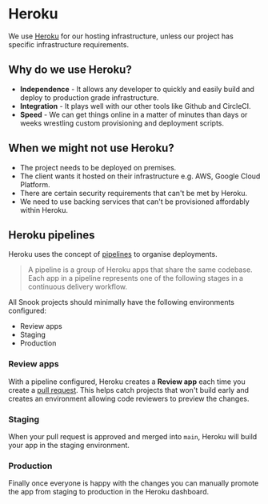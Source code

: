 # Heroku

We use [Heroku](https://heroku.com) for our hosting infrastructure, unless our project has specific infrastructure requirements.

## Why do we use Heroku?

- **Independence** - It allows any developer to quickly and easily build and deploy to production grade infrastructure.
- **Integration** - It plays well with our other tools like Github and CircleCI.
- **Speed** - We can get things online in a matter of minutes than days or weeks wrestling custom provisioning and deployment scripts.

## When we might not use Heroku?

- The project needs to be deployed on premises.
- The client wants it hosted on their infrastructure e.g. AWS, Google Cloud Platform.
- There are certain security requirements that can't be met by Heroku.
- We need to use backing services that can't be provisioned affordably within Heroku.

## Heroku pipelines

Heroku uses the concept of [pipelines](https://devcenter.heroku.com/articles/pipelines) to organise deployments.

> A pipeline is a group of Heroku apps that share the same codebase. Each app in a pipeline represents one of the following stages in a continuous delivery workflow.

All Snook projects should minimally have the following environments configured:

- Review apps
- Staging
- Production

### Review apps

With a pipeline configured, Heroku creates a **Review app** each time you create a [pull request](pull-request.md). This helps catch projects that won't build early and creates an environment allowing code reviewers to preview the changes.

### Staging

When your pull request is approved and merged into `main`, Heroku will build your app in the staging environment.

### Production

Finally once everyone is happy with the changes you can manually promote the app from staging to production in the Heroku dashboard.
